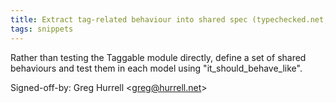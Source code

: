 ```yaml
---
title: Extract tag-related behaviour into shared spec (typechecked.net, 4f817df)
tags: snippets
---
```


Rather than testing the Taggable module directly, define a set of shared behaviours and test them in each model using "it_should_behave_like".

Signed-off-by: Greg Hurrell &lt;greg@hurrell.net&gt;
